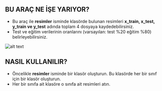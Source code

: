 ## BU ARAÇ NE İŞE YARIYOR?

- Bu araç ile **resimler** isminde klasörde bulunan resimleri **x_train, x_test, y_train ve y_test** adında toplam 4 dosyaya kaydedebilirsiniz.
- Test ve eğitim verilerinin oranlarını (varsayılan: test %20 eğitim %80) belirleyebilirsiniz. 

![alt text](https://raw.githubusercontent.com/deeplearningturkiye/derin-ogrenme-alet-cantasi/master/kullanima-hazir-veriseti-olustur/dosyalar/kullanim.png)

## NASIL KULLANILIR?
- Öncelikle **resimler** isminde bir klasör oluşturun. Bu klasörde her bir sınıf için bir klasör oluşturun.
- Her bir sınıfa ait klasöre o sınıfa ait resimleri atın.
